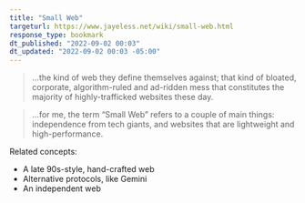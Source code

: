 ```yaml
---
title: "Small Web"
targeturl: https://www.jayeless.net/wiki/small-web.html
response_type: bookmark
dt_published: "2022-09-02 00:03"
dt_updated: "2022-09-02 00:03 -05:00"
---
```


> ...the kind of web they define themselves against; that kind of bloated, corporate, algorithm-ruled and ad-ridden mess that constitutes the majority of highly-trafficked websites these day.

> ...for me, the term “Small Web” refers to a couple of main things: independence from tech giants, and websites that are lightweight and high-performance. 

Related concepts:

- A late 90s-style, hand-crafted web
- Alternative protocols, like Gemini
- An independent web